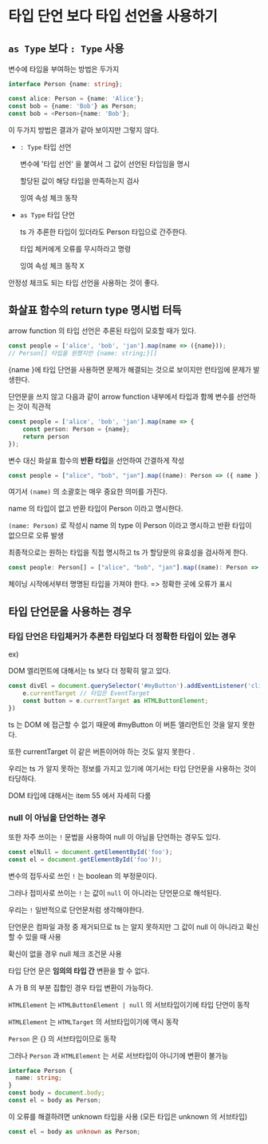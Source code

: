 # 타입 단언 보다 타입 선언을 사용하기



## `as Type` 보다 `: Type` 사용

변수에 타입을 부여하는 방법은 두가지

```ts
interface Person {name: string};

const alice: Person = {name: 'Alice'};
const bob = {name: 'Bob'} as Person;
const bob = <Person>{name: 'Bob'};
```

이 두가지 방법은 결과가 같아 보이지만 그렇지 않다.

* `: Type` 타입 선언

  변수에 '타입 선언' 을 붙여서 그 값이 선언된 타입임을 명시

  할당된 값이 해당 타입을 만족하는지 검사

  잉여 속성 체크 동작

* `as Type` 타입 단언

  ts 가 추론한 타입이 있더라도 Person 타입으로 간주한다. 

  타입 체커에게 오류를 무시하라고 명령

  잉여 속성 체크 동작 X

안정성 체크도 되는 타입 선언을 사용하는 것이 좋다. 

 



## 화살표 함수의 return type 명시법 터득

arrow function 의 타입 선언은 추론된 타입이 모호할 때가 있다. 

```ts
const people = ['alice', 'bob', 'jan'].map(name => ({name}));
// Person[] 타입을 원했지만 {name: string;}[] 
```

{name }에 타입 단언을 사용하면 문제가 해결되는 것으로 보이지만 런타임에 문제가 발생한다.

단언문을 쓰지 않고 다음과 같이 arrow function 내부에서 타입과 함께 변수를 선언하는 것이 직관적

```ts
const people = ['alice', 'bob', 'jan'].map(name => {
    const person: Person = {name};
    return person
});
```

변수 대신 화살표 함수의 **반환 타입**을 선언하여  간결하게 작성

```ts
const people = ["alice", "bob", "jan"].map((name): Person => ({ name }));
```

여기서 `(name)` 의 소괄호는 매우 중요한 의미를 가진다. 

name 의 타입이 없고 반환 타입이 Person 이라고 명시한다. 

`(name: Person)` 로 작성시 name 의 type 이 Person 이라고 명시하고 반환 타입이 없으므로 오류 발생

최종적으로는 원하는 타입을 직접 명시하고 ts 가 할당문의 유효성을 검사하게 한다.

```ts
const people: Person[] = ["alice", "bob", "jan"].map((name): Person => ({ name }));
```

 체이닝 시작에서부터 명명된 타입을 가져야 한다. => 정확한 곳에 오류가 표시



## 타입 단언문을 사용하는 경우

### 타입 단언은 타입체커가 추론한 타입보다 더 정확한 타입이 있는 경우 

ex)

DOM 엘리먼트에 대해서는 ts 보다 더 정확히 알고 있다. 

```ts
const divEl = document.querySelector('#myButton').addEventListener('click', 2=> {
    e.currentTarget // 타입은 EventTarget
    const button = e.currentTarget as HTMLButtonElement;
})
```

ts 는 DOM 에 접근할 수 없기 때문에 #myButton 이 버튼 엘리먼트인 것을 알지 못한다. 

또한 currentTarget 이 같은 버튼이어야 하는 것도 알지 못한다 .

우리는 ts 가 알지 못하는 정보를 가지고 있기에 여기서는 타입 단언문을 사용하는 것이 타당하다. 

DOM 타입에 대해서는 item 55 에서 자세히 다룸



### null 이 아님을 단언하는 경우

또한 자주 쓰이는 `!` 문법을 사용하여 null 이 아님을 단언하는 경우도 있다. 

```ts
const elNull = document.getElementById('foo');
const el = document.getElementById('foo')!;
```

변수의 접두사로 쓰인 `!` 는 boolean 의 부정문이다. 

그러나 접미사로 쓰이는 `!` 는 값이 `null` 이 아니라는 단언문으로 해석된다. 

우리는 `!` 일반적으로 단언문처럼 생각해야한다. 

단언문은 컴파일 과정 중 제거되므로 ts 는 알지 못하지만 그 값이 null 이 아니라고 확신할 수 있을 때 사용

확신이 없을 경우 null 체크 조건문 사용





타입 단언 문은 **임의의 타입 간** 변환을 할 수 없다. 

A 가 B 의 부분 집합인 경우 타입 변환이 가능하다. 

`HTMLElement` 는 `HTMLButtonElement | null` 의 서브타입이기에 타입 단언이 동작   

`HTMLElement` 는 `HTMLTarget` 의 서브타입이기에 역시 동작

`Person` 은 {} 의 서브타입이므로 동작



그러나 `Person` 과 `HTMLElement` 는 서로 서브타입이 아니기에 변환이 불가능

```ts
interface Person {
  name: string;
}
const body = document.body;
const el = body as Person;
```

이 오류를 해결하려면 unknown 타입을 사용 (모든 타입은 unknown 의 서브타입)

```ts
const el = body as unknown as Person;
```



